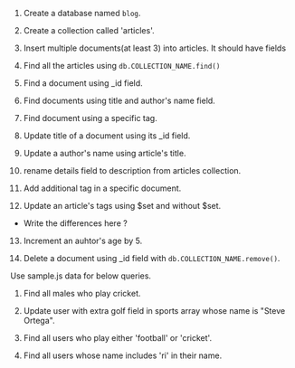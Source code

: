 1. Create a database named `blog`.

2. Create a collection called 'articles'.

3. Insert multiple documents(at least 3) into articles. It should have fields

4. Find all the articles using `db.COLLECTION_NAME.find()`

5. Find a document using _id field.

6. Find documents using title and author's name field.

7. Find document using a specific tag.

8. Update title of a document using its _id field.

9. Update a author's name using article's title.

10. rename details field to description from articles collection. 

11. Add additional tag in a specific document.

12. Update an article's tags using $set and without $set.
  - Write the differences here ?

13. Increment an auhtor's age by 5.  

14. Delete a document using _id field with `db.COLLECTION_NAME.remove()`.

Use sample.js data for below queries.

1. Find all males who play cricket.

2. Update user with extra golf field in sports array whose name is "Steve Ortega".

3. Find all users who play either 'football' or 'cricket'.

4. Find all users whose name includes 'ri' in their name.

